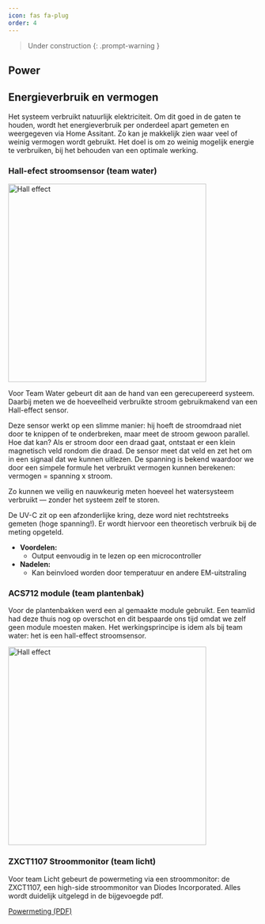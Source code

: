 ```yaml
---
icon: fas fa-plug
order: 4
---
```


> Under construction
{: .prompt-warning }

## Power


## Energieverbruik en vermogen
Het systeem verbruikt natuurlijk elektriciteit. Om dit goed in de gaten te houden, wordt het energieverbruik per onderdeel apart gemeten en weergegeven via Home Assitant. Zo kan je makkelijk zien waar veel of weinig vermogen wordt gebruikt.
Het doel is om zo weinig mogelijk energie te verbruiken, bij het behouden van een optimale werking.

### Hall-efect stroomsensor (team water)
<img src="{{ '/assets/img/Watersysteem/hall-effect-cs.png' | relative_url }}" alt="Hall effect" width="400" />

Voor Team Water gebeurt dit aan de hand van een gerecupereerd systeem. Daarbij meten we de hoeveelheid verbruikte stroom gebruikmakend van een Hall-effect sensor.

Deze sensor werkt op een slimme manier: hij hoeft de stroomdraad niet door te knippen of te onderbreken, maar meet de stroom gewoon parallel. Hoe dat kan? Als er stroom door een draad gaat, ontstaat er een klein magnetisch veld rondom die draad. De sensor meet dat veld en zet het om in een signaal dat we kunnen uitlezen.
De spanning is bekend waardoor we door een simpele formule het verbruikt vermogen kunnen berekenen: vermogen = spanning x stroom.

Zo kunnen we veilig en nauwkeurig meten hoeveel het watersysteem verbruikt — zonder het systeem zelf te storen.

De UV-C zit op een afzonderlijke kring, deze word niet rechtstreeks gemeten (hoge spanning!). Er wordt hiervoor een theoretisch verbruik bij de meting opgeteld.

- **Voordelen:**
    - Output eenvoudig in te lezen op een microcontroller
- **Nadelen:**
    - Kan beinvloed worden door temperatuur en andere EM-uitstraling

### ACS712 module (team plantenbak)
Voor de plantenbakken werd een al gemaakte module gebruikt. Een teamlid had deze thuis nog op overschot en dit bespaarde ons  tijd omdat we zelf geen module moesten maken. Het werkingsprincipe is idem als bij team water: het is een hall-effect stroomsensor.

<img src="{{ '/assets/img/Plantenbak/acs712.png' | relative_url }}" alt="Hall effect" width="400" />

### ZXCT1107 Stroommonitor (team licht)

Voor team Licht gebeurt de powermeting via een stroommonitor: de ZXCT1107, een high-side stroommonitor van Diodes Incorporated. Alles wordt duidelijk uitgelegd in de bijgevoegde pdf.

 [Powermeting (PDF)](https://vertical-farming-ib3.github.io/assets/img/Licht/powermeting.pdf)
